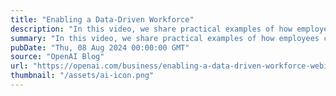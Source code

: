 ```yaml
---
title: "Enabling a Data-Driven Workforce"
description: "In this video, we share practical examples of how employees can use ChatGPT Enterprise to efficiently analyze data and uncover insights."
summary: "In this video, we share practical examples of how employees can use ChatGPT Enterprise to efficiently analyze data and uncover insights."
pubDate: "Thu, 08 Aug 2024 00:00:00 GMT"
source: "OpenAI Blog"
url: "https://openai.com/business/enabling-a-data-driven-workforce-webinar"
thumbnail: "/assets/ai-icon.png"
---
```


